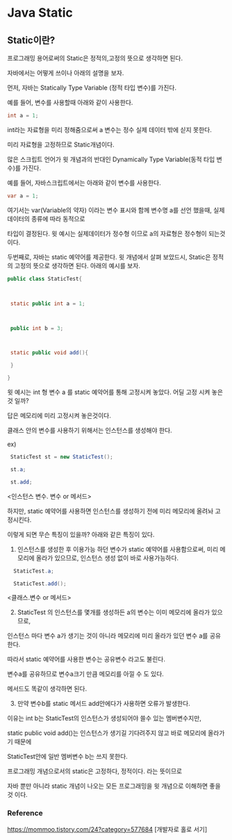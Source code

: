# Java Static

## Static이란?

프로그래밍 용어로써의 Static은 정적의,고정의 뜻으로 생각하면 된다.

자바에서는 어떻게 쓰이나 아래의 설명을 보자.

먼저, 자바는 Statically Type Variable (정적 타입 변수)를 가진다.

예를 들어, 변수를 사용할때 아래와 같이 사용한다.

```java
int a = 1;
```

int라는 자료형을 미리 정해줌으로써 a 변수는 정수 실제 데이터 밖에 싣지 못한다.

미리 자료형을 고정하므로 Static개념이다.

많은 스크립트 언어가 윗 개념과의 반대인 Dynamically Type Variable(동적 타입 변수)를 가진다.

예를 들어, 자바스크립트에서는 아래와 같이 변수를 사용한다.

```java
var a = 1;
```

여기서는 var(Variable의 약자) 이라는 변수 표시와 함께 변수명 a를 선언 했을때, 실제데이터의 종류에 따라 동적으로



타입이 결정된다. 윗 예시는 실제데이터가 정수형 이므로 a의 자료형은 정수형이 되는것이다. 





두번째로, 자바는 static 예약어를 제공한다. 윗 개념에서 살펴 보았드시, Static은 정적의 고정의 뜻으로 생각하면 된다. 아래의 예시를 보자.


```java
public class StaticTest{



 static public int a = 1;



 public int b = 3;



 static public void add(){

 }

}
```


윗 예시는 int 형 변수 a 를 static 예악어를 통해 고정시켜 놓았다. 어딜 고정 시켜 놓은 것 일까?



답은 메모리에 미리 고정시켜 놓은것이다.



클래스 안의 변수를 사용하기 위해서는 인스턴스를 생성해야 한다. 


ex)

```java
 StaticTest st = new StaticTest(); 

 st.a;

 st.add; 
```

<인스턴스 변수. 변수 or 메서드>



하지만, static 예약어를 사용하면 인스턴스를 생성하기 전에 미리 메모리에 올려놔 고정시킨다.



이렇게 되면 무슨 특징이 있을까? 아래와 같은 특징이 있다.







1. 인스턴스를 생성한 후 이용가능 하던 변수가 static 예약어를 사용함으로써, 미리 메모리에 올라가 있으므로, 인스턴스 생성 없이 바로 사용가능하다.


```java
  StaticTest.a; 

  StaticTest.add();  
```

<클래스.변수 or 메서드>



2. StaticTest 의 인스턴스를 몇개를 생성하든 a의 변수는 이미 메모리에 올라가 있으므로,

  

  인스턴스 마다 변수 a가 생기는 것이 아니라 메모리에 미리 올라가 있던 변수 a를 공유한다. 



  따라서 static 예약어를 사용한 변수는 공유변수 라고도 불린다.



  변수a를 공유하므로 변수a크기 만큼 메모리를 아낄 수 도 있다. 



  메서드도 똑같이 생각하면 된다.



3. 만약 변수b를 static 메서드 add안에다가 사용하면 오류가 발생한다. 

  

  이유는 int b는 StaticTest의 인스턴스가 생성되어야 쓸수 있는 멤버변수지만,

  

  static public void add()는 인스턴스가 생기길 기다려주지 않고 바로 메모리에 올라가기 때문에 



  StaticTest안에 일반 멤버변수 b는 쓰지 못한다.




프로그래밍 개념으로서의 static은 고정하다, 정적이다. 라는 뜻이므로



자바 뿐만 아니라 static 개념이 나오는 모든 프로그래밍을 윗 개념으로 이해하면 좋을 것 이다.




### Reference
https://mommoo.tistory.com/24?category=577684 [개발자로 홀로 서기]
